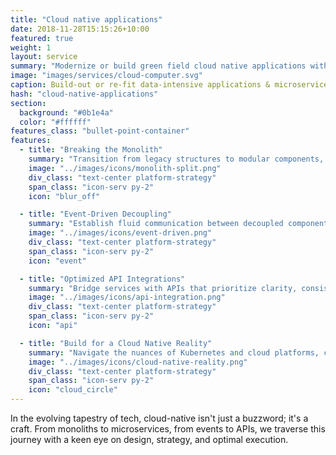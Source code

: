 ```yaml
---
title: "Cloud native applications"
date: 2018-11-28T15:15:26+10:00
featured: true
weight: 1
layout: service
summary: "Modernize or build green field cloud native applications with a strong focus on microservices architecture & domain driven design."
image: "images/services/cloud-computer.svg"
caption: Build-out or re-fit data-intensive applications & microservices.
hash: "cloud-native-applications"
section:
  background: "#0b1e4a"
  color: "#ffffff"
features_class: "bullet-point-container"
features:
  - title: "Breaking the Monolith"
    summary: "Transition from legacy structures to modular components, reimagining systems for the future."
    image: "../images/icons/monolith-split.png"
    div_class: "text-center platform-strategy"
    span_class: "icon-serv py-2"
    icon: "blur_off"

  - title: "Event-Driven Decoupling"
    summary: "Establish fluid communication between decoupled components with an event-driven approach and CQRS."
    image: "../images/icons/event-driven.png"
    div_class: "text-center platform-strategy"
    span_class: "icon-serv py-2"
    icon: "event"

  - title: "Optimized API Integrations"
    summary: "Bridge services with APIs that prioritize clarity, consistency, and coherent data exchange."
    image: "../images/icons/api-integration.png"
    div_class: "text-center platform-strategy"
    span_class: "icon-serv py-2"
    icon: "api"

  - title: "Build for a Cloud Native Reality"
    summary: "Navigate the nuances of Kubernetes and cloud platforms, crafting solutions that resonate with today's tech landscape."
    image: "../images/icons/cloud-native-reality.png"
    div_class: "text-center platform-strategy"
    span_class: "icon-serv py-2"
    icon: "cloud_circle"
---
```


In the evolving tapestry of tech, cloud-native isn't just a buzzword; it's a craft. From monoliths to microservices, from events to APIs, we traverse this journey with a keen eye on design, strategy, and optimal execution.
